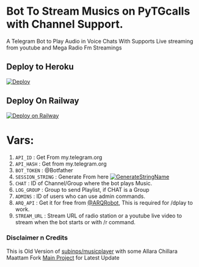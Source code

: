 # Bot To Stream Musics on PyTGcalls with Channel Support.

A Telegram Bot to Play Audio in Voice Chats With Supports Live streaming from youtube and Mega Radio Fm Streamings


## Deploy to Heroku

[![Deploy](https://www.herokucdn.com/deploy/button.svg)](https://heroku.com/deploy?template=https://github.com/shamilhabeebnelli/MwK-Musics/tree/main)

## Deploy On Railway

[![Deploy on Railway](https://railway.app/button.svg)](https://railway.app/new/template?template=https://github.com/shamilhabeebnelli/mwk-musics/tree/main&envs=API_ID,API_HASH,BOT_TOKEN,ARQ_API,SESSION_STRING,CHAT,ADMINS,STREAM_URL,ADMIN_ONLY,DUR,LOG_GROUP,REPLY_MESSAGE&optionalEnvs=LOG_GROUP,ADMIN_ONLY,DUR,REPLY_MESSAGE&API_IDDesc=Your+App+id+and+hash+:get+it+from+my.telegram.org/apps&API_HASHDesc=Your+App+id+and+hash+:get+it+from+my.telegram.org/apps&BOT_TOKENDesc=Your+Bot+Api+Token+Get+it+from+@botfather&SESSION_STRINGDesc=your+pyrogram+session+string+:get+it+from+@gensessionbot&ARQ_APIDesc=your+ARQ+API+:get+it+from+@ARQROBOT&ADMINSDesc=your+telegram+ID+And+ids+of+whom+you+wish+to+controll+this&ADMIN_ONLYDesc=Optional+set+this+Y+or+N&LOG_GROUPDesc=Optional:+ID+of+your+bot+commands+log+group;+only+needed+if+you+are+playing+on+channel&REPLY_MESSAGEDesc=Optional+if+you+need+profile+guard+otherwise+leave+blank&CHATDesc=ID+of+channel/group+were+you+want+the+bot+user+to+play&STREAM_URLDesc=Stream+URL+of+radio+station+or+a+youtube+live+video+to+stream+when+the+bot+starts+or+with+/r+command&ADMIN_ONLYDefault=Y&STREAM_URLDefault=https://bit.ly/MwKradio&ADMINSDefault=749673781&DURDefault=300&REPLY_MESSAGEDefault=Hi+Iam+a+bot,+i+can+stream+audios+on+vc+😌&CHATDefault=-100)

# Vars:
1. `API_ID` : Get From my.telegram.org
2. `API_HASH` : Get from my.telegram.org
3. `BOT_TOKEN` : @Botfather
4. `SESSION_STRING` : Generate From here [![GenerateStringName](https://img.shields.io/badge/Telegram-PyroSession-blueblack)](https://t.me/genstr_bot)
5. `CHAT` : ID of Channel/Group where the bot plays Music.
6. `LOG_GROUP` : Group to send Playlist, if CHAT is a Group
7. `ADMINS` : ID of users who can use admin commands.
8. `ARQ_API` : Get it for free from [@ARQRobot](https://telegram.dog/ARQRobot), This is required for /dplay to work.
8. `STREAM_URL` : Stream URL of radio station or a youtube live video to stream when the bot starts or with /r  command.

### Disclaimer n Credits

This is Old Version of [subinps/musicplayer](https://github.com/subinps/MusicPlayer) with some Allara Chillara Maattam
Fork [Main Project](https://github.com/subinps/MusicPlayer) for Latest Update
